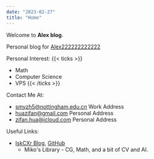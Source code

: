 ```yaml
---
date: "2023-02-27"
title: "Home"
---
```


Welcome to **Alex blog**.

Personal blog for [Alex222222222222](https://github.com/Alex222222222222)

Personal Interest:
{{< ticks >}}
* Math
* Computer Science
* VPS
{{< /ticks >}}

Contact Me At:
- smyzh5@nottingham.edu.cn Work Address
- huazifan@gmail.com Personal Address
- zifan.hua@icloud.com Personal Address


Useful Links:
- [IskCXr Blog](https://iskxcr.github.io/blog/p/introduction-to-mikos-library/), [GitHub](https://github.com/IskXCr)
  - Miko's Library - CG, Math, and a bit of CV and AI.
